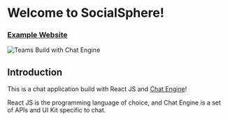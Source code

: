 # Welcome to SocialSphere!

### [Example Website](https://chat-app-jsmastery.netlify.app)

![Teams Build with Chat Engine](https://i.ibb.co/vDhx8Md/Whats-App-Image-2021-01-26-at-02-01-43.jpg)

## Introduction

This is a chat application build with React JS and [Chat Engine](https://chatengine.io)!

React JS is the programming language of choice, and Chat Engine is a set of APIs and UI Kit specific to chat.

